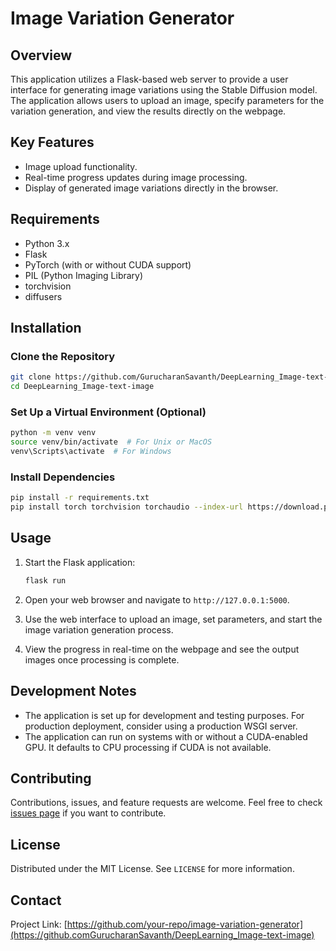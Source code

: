 
# Image Variation Generator

## Overview
This application utilizes a Flask-based web server to provide a user interface for generating image variations using the Stable Diffusion model. The application allows users to upload an image, specify parameters for the variation generation, and view the results directly on the webpage.

## Key Features
- Image upload functionality.
- Real-time progress updates during image processing.
- Display of generated image variations directly in the browser.

## Requirements
- Python 3.x
- Flask
- PyTorch (with or without CUDA support)
- PIL (Python Imaging Library)
- torchvision
- diffusers

## Installation

### Clone the Repository
```bash
git clone https://github.com/GurucharanSavanth/DeepLearning_Image-text-image.git
cd DeepLearning_Image-text-image
```

### Set Up a Virtual Environment (Optional)
```bash
python -m venv venv
source venv/bin/activate  # For Unix or MacOS
venv\Scripts\activate  # For Windows
```

### Install Dependencies
```bash
pip install -r requirements.txt
pip install torch torchvision torchaudio --index-url https://download.pytorch.org/whl/cu124
```

## Usage

1. Start the Flask application:
   ```bash
   flask run
   ```

2. Open your web browser and navigate to `http://127.0.0.1:5000`.

3. Use the web interface to upload an image, set parameters, and start the image variation generation process.

4. View the progress in real-time on the webpage and see the output images once processing is complete.

## Development Notes
- The application is set up for development and testing purposes. For production deployment, consider using a production WSGI server.
- The application can run on systems with or without a CUDA-enabled GPU. It defaults to CPU processing if CUDA is not available.

## Contributing
Contributions, issues, and feature requests are welcome. Feel free to check [issues page](link-to-issues-page) if you want to contribute.

## License
Distributed under the MIT License. See `LICENSE` for more information.

## Contact

Project Link: [https://github.com/your-repo/image-variation-generator](https://github.comGurucharanSavanth/DeepLearning_Image-text-image)
